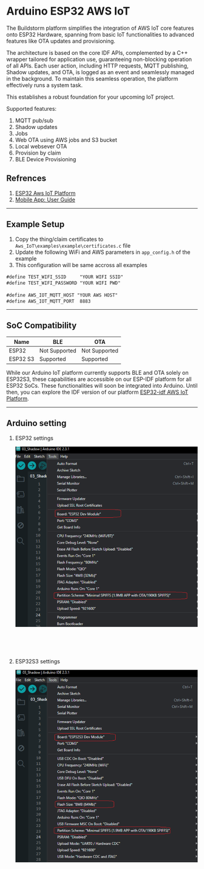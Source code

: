 # Arduino ESP32 AWS IoT

The Buildstorm platform simplifies the integration of AWS IoT core features onto ESP32 Hardware, spanning from basic IoT functionalities to advanced features like OTA updates and provisioning.

The architecture is based on the core IDF APIs, complemented by a C++ wrapper tailored for application use, guaranteeing non-blocking operation of all APIs. Each user action, including HTTP requests, MQTT publishing, Shadow updates, and OTA, is logged as an event and seamlessly managed in the background. To maintain this seamless operation, the platform effectively runs a system task.

This establishes a robust foundation for your upcoming IoT project.

Supported features:
1. MQTT pub/sub
2. Shadow updates
3. Jobs
4. Web OTA using AWS jobs and S3 bucket
5. Local websever OTA
6. Provision by claim
7. BLE Device Provisioning


## Refrences
1. [ESP32 Aws IoT Platform](https://buildstorm.com/solutions/esp32-on-aws-iot-platform/)
2. [Mobile App: User Guide](https://buildstorm.com/2024/01/25/aws-iot-mobile-app-user-manual/)


---
## Example Setup
1. Copy the thing/claim certificates to `Aws_IoT\examples\example\certificates.c` file
2. Update the following WiFi and AWS parameters in `app_config.h` of the example
3. This configuration will be same accross all examples

```
#define TEST_WIFI_SSID     "YOUR WIFI SSID"
#define TEST_WIFI_PASSWORD "YOUR WIFI PWD"

#define AWS_IOT_MQTT_HOST "YOUR AWS HOST"
#define AWS_IOT_MQTT_PORT  8883
```

---
## SoC Compatibility

| Name            | BLE           | OTA           |
|-----------------|---------------|---------------|
| ESP32           | Not Supported | Not Supported |
| ESP32 S3        | Supported     | Supported     |

While our Arduino IoT platform currently supports BLE and OTA solely on ESP32S3, these capabilities are accessible on our ESP-IDF platform for all ESP32 SoCs. These functionalities will soon be integrated into Arduino. Until then, you can explore the IDF version of our platform [ESP32-idf AWS IoT Platform](https://github.com/BuildStormTechnologies/esp32_aws_iot).

---
## Arduino setting
1. ESP32 settings

    ![esp32 arduino settings](<images/esp32 arduino settings.png>)
<br />
<br />
<br />

2. ESP32S3 settings

   ![esp32s3 arduino settings](<images/esp32s3 arduino settings.png>)
